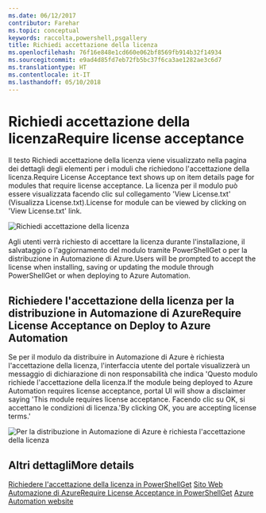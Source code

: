 ```yaml
---
ms.date: 06/12/2017
contributor: Farehar
ms.topic: conceptual
keywords: raccolta,powershell,psgallery
title: Richiedi accettazione della licenza
ms.openlocfilehash: 76f16e848e1cd660e062bf8569fb914b32f14934
ms.sourcegitcommit: e9ad4d85fd7eb72fb5bc37f6ca3ae1282ae3c6d7
ms.translationtype: HT
ms.contentlocale: it-IT
ms.lasthandoff: 05/10/2018
---
```

# <a name="require-license-acceptance"></a><span data-ttu-id="37674-103">Richiedi accettazione della licenza</span><span class="sxs-lookup"><span data-stu-id="37674-103">Require license acceptance</span></span>

<span data-ttu-id="37674-104">Il testo Richiedi accettazione della licenza viene visualizzato nella pagina dei dettagli degli elementi per i moduli che richiedono l'accettazione della licenza.</span><span class="sxs-lookup"><span data-stu-id="37674-104">Require License Acceptance text shows up on item details page for modules that require license acceptance.</span></span> <span data-ttu-id="37674-105">La licenza per il modulo può essere visualizzata facendo clic sul collegamento 'View License.txt' (Visualizza License.txt).</span><span class="sxs-lookup"><span data-stu-id="37674-105">License for module can be viewed by clicking on 'View License.txt' link.</span></span>

![Richiedi accettazione della licenza](../../Images/RequireLicenseAcceptance.png)

<span data-ttu-id="37674-107">Agli utenti verrà richiesto di accettare la licenza durante l'installazione, il salvataggio o l'aggiornamento del modulo tramite PowerShellGet o per la distribuzione in Automazione di Azure.</span><span class="sxs-lookup"><span data-stu-id="37674-107">Users will be prompted to accept the license when installing, saving or updating the module through PowerShellGet or when deploying to Azure Automation.</span></span>

## <a name="require-license-acceptance-on-deploy-to-azure-automation"></a><span data-ttu-id="37674-108">Richiedere l'accettazione della licenza per la distribuzione in Automazione di Azure</span><span class="sxs-lookup"><span data-stu-id="37674-108">Require License Acceptance on Deploy to Azure Automation</span></span>

<span data-ttu-id="37674-109">Se per il modulo da distribuire in Automazione di Azure è richiesta l'accettazione della licenza, l'interfaccia utente del portale visualizzerà un messaggio di dichiarazione di non responsabilità che indica 'Questo modulo richiede l'accettazione della licenza.</span><span class="sxs-lookup"><span data-stu-id="37674-109">If the module being deployed to Azure Automation requires license acceptance, portal UI will show a disclaimer saying 'This module requires license acceptance.</span></span> <span data-ttu-id="37674-110">Facendo clic su OK, si accettano le condizioni di licenza.'</span><span class="sxs-lookup"><span data-stu-id="37674-110">By clicking OK, you are accepting license terms.'</span></span>

![Per la distribuzione in Automazione di Azure è richiesta l'accettazione della licenza](../../Images/DeployToAzureAutomationRequireLicenseAcceptanceDisclaimer.png)

## <a name="more-details"></a><span data-ttu-id="37674-112">Altri dettagli</span><span class="sxs-lookup"><span data-stu-id="37674-112">More details</span></span>

<span data-ttu-id="37674-113">[Richiedere l'accettazione della licenza in PowerShellGet](../../concepts/module-license-acceptance.md)
[Sito Web Automazione di Azure](/azure/automation)</span><span class="sxs-lookup"><span data-stu-id="37674-113">[Require License Acceptance in PowerShellGet](../../concepts/module-license-acceptance.md)
[Azure Automation website](/azure/automation)</span></span>